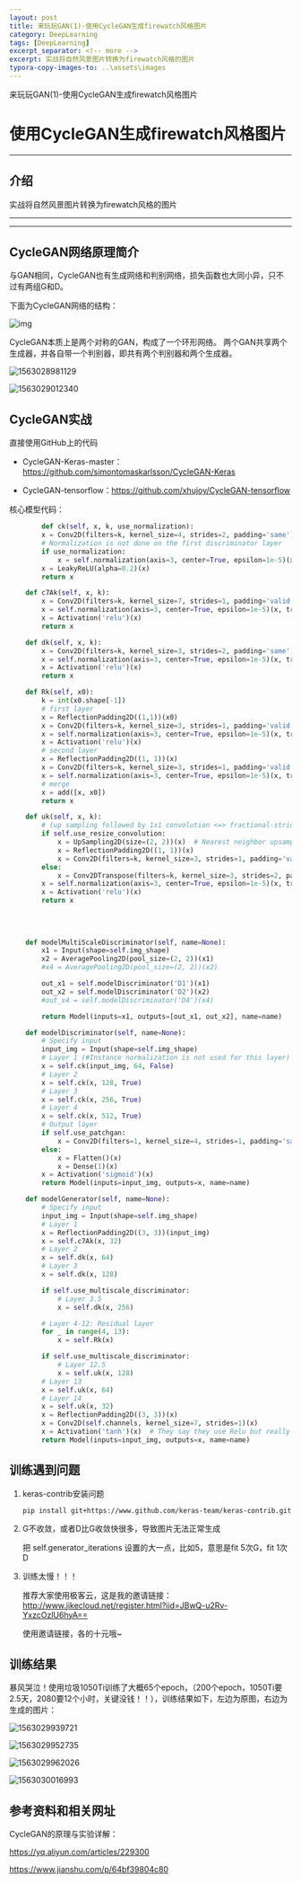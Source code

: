 ```yaml
---
layout: post
title: 来玩玩GAN(1)-使用CycleGAN生成firewatch风格图片
category: DeepLearning
tags: [DeepLearning]
excerpt_separator: <!-- more -->
excerpt: 实战将自然风景图片转换为firewatch风格的图片
typora-copy-images-to: ..\assets\images
---
```


来玩玩GAN(1)-使用CycleGAN生成firewatch风格图片
# 使用CycleGAN生成firewatch风格图片

***

## 介绍

实战将自然风景图片转换为firewatch风格的图片

<!-- more -->

***

***

## CycleGAN网络原理简介

与GAN相同，CycleGAN也有生成网络和判别网络，损失函数也大同小异，只不过有两组G和D。

下面为CycleGAN网络的结构：

![img](/assets/images/5806754-c32814397100c895.webp)

CycleGAN本质上是两个对称的GAN，构成了一个环形网络。
两个GAN共享两个生成器，并各自带一个判别器，即共有两个判别器和两个生成器。

![1563028981129](/assets/images/1563028981129.png)

![1563029012340](/assets/images/1563029012340.png)

## CycleGAN实战

直接使用GitHub上的代码

- CycleGAN-Keras-master：https://github.com/simontomaskarlsson/CycleGAN-Keras

- CycleGAN-tensorflow：https://github.com/xhujoy/CycleGAN-tensorflow

核心模型代码：

``` python
        def ck(self, x, k, use_normalization):
        x = Conv2D(filters=k, kernel_size=4, strides=2, padding='same')(x)
        # Normalization is not done on the first discriminator layer
        if use_normalization:
            x = self.normalization(axis=3, center=True, epsilon=1e-5)(x, training=True)
        x = LeakyReLU(alpha=0.2)(x)
        return x

    def c7Ak(self, x, k):
        x = Conv2D(filters=k, kernel_size=7, strides=1, padding='valid')(x)
        x = self.normalization(axis=3, center=True, epsilon=1e-5)(x, training=True)
        x = Activation('relu')(x)
        return x

    def dk(self, x, k):
        x = Conv2D(filters=k, kernel_size=3, strides=2, padding='same')(x)
        x = self.normalization(axis=3, center=True, epsilon=1e-5)(x, training=True)
        x = Activation('relu')(x)
        return x

    def Rk(self, x0):
        k = int(x0.shape[-1])
        # first layer
        x = ReflectionPadding2D((1,1))(x0)
        x = Conv2D(filters=k, kernel_size=3, strides=1, padding='valid')(x)
        x = self.normalization(axis=3, center=True, epsilon=1e-5)(x, training=True)
        x = Activation('relu')(x)
        # second layer
        x = ReflectionPadding2D((1, 1))(x)
        x = Conv2D(filters=k, kernel_size=3, strides=1, padding='valid')(x)
        x = self.normalization(axis=3, center=True, epsilon=1e-5)(x, training=True)
        # merge
        x = add([x, x0])
        return x

    def uk(self, x, k):
        # (up sampling followed by 1x1 convolution <=> fractional-strided 1/2)
        if self.use_resize_convolution:
            x = UpSampling2D(size=(2, 2))(x)  # Nearest neighbor upsampling
            x = ReflectionPadding2D((1, 1))(x)
            x = Conv2D(filters=k, kernel_size=3, strides=1, padding='valid')(x)
        else:
            x = Conv2DTranspose(filters=k, kernel_size=3, strides=2, padding='same')(x)  # this matches fractinoally stided with stride 1/2
        x = self.normalization(axis=3, center=True, epsilon=1e-5)(x, training=True)
        x = Activation('relu')(x)
        return x
    
    
    
    
    def modelMultiScaleDiscriminator(self, name=None):
        x1 = Input(shape=self.img_shape)
        x2 = AveragePooling2D(pool_size=(2, 2))(x1)
        #x4 = AveragePooling2D(pool_size=(2, 2))(x2)

        out_x1 = self.modelDiscriminator('D1')(x1)
        out_x2 = self.modelDiscriminator('D2')(x2)
        #out_x4 = self.modelDiscriminator('D4')(x4)

        return Model(inputs=x1, outputs=[out_x1, out_x2], name=name)

    def modelDiscriminator(self, name=None):
        # Specify input
        input_img = Input(shape=self.img_shape)
        # Layer 1 (#Instance normalization is not used for this layer)
        x = self.ck(input_img, 64, False)
        # Layer 2
        x = self.ck(x, 128, True)
        # Layer 3
        x = self.ck(x, 256, True)
        # Layer 4
        x = self.ck(x, 512, True)
        # Output layer
        if self.use_patchgan:
            x = Conv2D(filters=1, kernel_size=4, strides=1, padding='same')(x)
        else:
            x = Flatten()(x)
            x = Dense(1)(x)
        x = Activation('sigmoid')(x)
        return Model(inputs=input_img, outputs=x, name=name)

    def modelGenerator(self, name=None):
        # Specify input
        input_img = Input(shape=self.img_shape)
        # Layer 1
        x = ReflectionPadding2D((3, 3))(input_img)
        x = self.c7Ak(x, 32)
        # Layer 2
        x = self.dk(x, 64)
        # Layer 3
        x = self.dk(x, 128)

        if self.use_multiscale_discriminator:
            # Layer 3.5
            x = self.dk(x, 256)

        # Layer 4-12: Residual layer
        for _ in range(4, 13):
            x = self.Rk(x)

        if self.use_multiscale_discriminator:
            # Layer 12.5
            x = self.uk(x, 128)
        # Layer 13
        x = self.uk(x, 64)
        # Layer 14
        x = self.uk(x, 32)
        x = ReflectionPadding2D((3, 3))(x)
        x = Conv2D(self.channels, kernel_size=7, strides=1)(x)
        x = Activation('tanh')(x)  # They say they use Relu but really they do not
        return Model(inputs=input_img, outputs=x, name=name)
```





## 训练遇到问题

1. keras-contrib安装问题

   ```
   pip install git+https://www.github.com/keras-team/keras-contrib.git
   ```

2. G不收敛，或者D比G收敛快很多，导致图片无法正常生成

   把 self.generator_iterations 设置的大一点，比如5，意思是fit 5次G，fit 1次D

3. 训练太慢！！！

   推荐大家使用极客云，这是我的邀请链接：http://www.jikecloud.net/register.html?iid=JBwQ-u2Rv-YxzcOzlU6hyA==

   使用邀请链接，各的十元哦~

## 训练结果

暴风哭泣！使用垃圾1050Ti训练了大概65个epoch，（200个epoch，1050Ti要2.5天，2080要12个小时，关键没钱！！），训练结果如下，左边为原图，右边为生成的图片：

![1563029939721](/assets/images/1563029939721.png)

![1563029952735](/assets/images/1563029952735.png)

![1563029962026](/assets/images/1563029974606.png)

![1563030016993](/assets/images/1563030016993.png)

## 参考资料和相关网址

CycleGAN的原理与实验详解：

https://yq.aliyun.com/articles/229300

https://www.jianshu.com/p/64bf39804c80